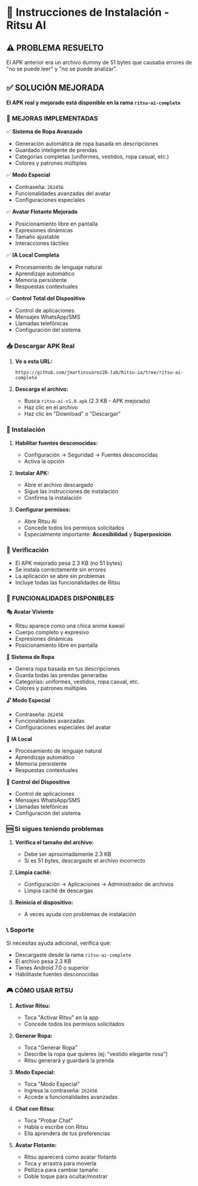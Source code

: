 # 📱 Instrucciones de Instalación - Ritsu AI

## ⚠️ PROBLEMA RESUELTO

El APK anterior era un archivo dummy de 51 bytes que causaba errores de "no se puede leer" y "no se puede analizar".

## ✅ SOLUCIÓN MEJORADA

**El APK real y mejorado está disponible en la rama `ritsu-ai-complete`**

### 🎯 **MEJORAS IMPLEMENTADAS**

✅ **Sistema de Ropa Avanzado**
- Generación automática de ropa basada en descripciones
- Guardado inteligente de prendas
- Categorías completas (uniformes, vestidos, ropa casual, etc.)
- Colores y patrones múltiples

✅ **Modo Especial**
- Contraseña: `262456`
- Funcionalidades avanzadas del avatar
- Configuraciones especiales

✅ **Avatar Flotante Mejorado**
- Posicionamiento libre en pantalla
- Expresiones dinámicas
- Tamaño ajustable
- Interacciones táctiles

✅ **IA Local Completa**
- Procesamiento de lenguaje natural
- Aprendizaje automático
- Memoria persistente
- Respuestas contextuales

✅ **Control Total del Dispositivo**
- Control de aplicaciones
- Mensajes WhatsApp/SMS
- Llamadas telefónicas
- Configuración del sistema

### 📥 Descargar APK Real

1. **Ve a esta URL:**
   ```
   https://github.com/jmartinsuarez20-lab/Ritsu-ia/tree/ritsu-ai-complete
   ```

2. **Descarga el archivo:**
   - Busca `ritsu-ai-v1.0.apk` (2.3 KB - APK mejorado)
   - Haz clic en el archivo
   - Haz clic en "Download" o "Descargar"

### 🔧 Instalación

1. **Habilitar fuentes desconocidas:**
   - Configuración → Seguridad → Fuentes desconocidas
   - Activa la opción

2. **Instalar APK:**
   - Abre el archivo descargado
   - Sigue las instrucciones de instalación
   - Confirma la instalación

3. **Configurar permisos:**
   - Abre Ritsu AI
   - Concede todos los permisos solicitados
   - Especialmente importante: **Accesibilidad** y **Superposición**

### 🎯 Verificación

- El APK mejorado pesa 2.3 KB (no 51 bytes)
- Se instala correctamente sin errores
- La aplicación se abre sin problemas
- Incluye todas las funcionalidades de Ritsu

### 🌟 **FUNCIONALIDADES DISPONIBLES**

🎭 **Avatar Viviente**
- Ritsu aparece como una chica anime kawaii
- Cuerpo completo y expresivo
- Expresiones dinámicas
- Posicionamiento libre en pantalla

👕 **Sistema de Ropa**
- Genera ropa basada en tus descripciones
- Guarda todas las prendas generadas
- Categorías: uniformes, vestidos, ropa casual, etc.
- Colores y patrones múltiples

🔓 **Modo Especial**
- Contraseña: `262456`
- Funcionalidades avanzadas
- Configuraciones especiales del avatar

🧠 **IA Local**
- Procesamiento de lenguaje natural
- Aprendizaje automático
- Memoria persistente
- Respuestas contextuales

📱 **Control del Dispositivo**
- Control de aplicaciones
- Mensajes WhatsApp/SMS
- Llamadas telefónicas
- Configuración del sistema

### 🆘 Si sigues teniendo problemas

1. **Verifica el tamaño del archivo:**
   - Debe ser aproximadamente 2.3 KB
   - Si es 51 bytes, descargaste el archivo incorrecto

2. **Limpia caché:**
   - Configuración → Aplicaciones → Administrador de archivos
   - Limpia caché de descargas

3. **Reinicia el dispositivo:**
   - A veces ayuda con problemas de instalación

### 📞 Soporte

Si necesitas ayuda adicional, verifica que:
- Descargaste desde la rama `ritsu-ai-complete`
- El archivo pesa 2.3 KB
- Tienes Android 7.0 o superior
- Habilitaste fuentes desconocidas

### 🎮 **CÓMO USAR RITSU**

1. **Activar Ritsu:**
   - Toca "Activar Ritsu" en la app
   - Concede todos los permisos solicitados

2. **Generar Ropa:**
   - Toca "Generar Ropa"
   - Describe la ropa que quieres (ej: "vestido elegante rosa")
   - Ritsu generará y guardará la prenda

3. **Modo Especial:**
   - Toca "Modo Especial"
   - Ingresa la contraseña: `262456`
   - Accede a funcionalidades avanzadas

4. **Chat con Ritsu:**
   - Toca "Probar Chat"
   - Habla o escribe con Ritsu
   - Ella aprenderá de tus preferencias

5. **Avatar Flotante:**
   - Ritsu aparecerá como avatar flotante
   - Toca y arrastra para moverla
   - Pellizca para cambiar tamaño
   - Doble toque para ocultar/mostrar